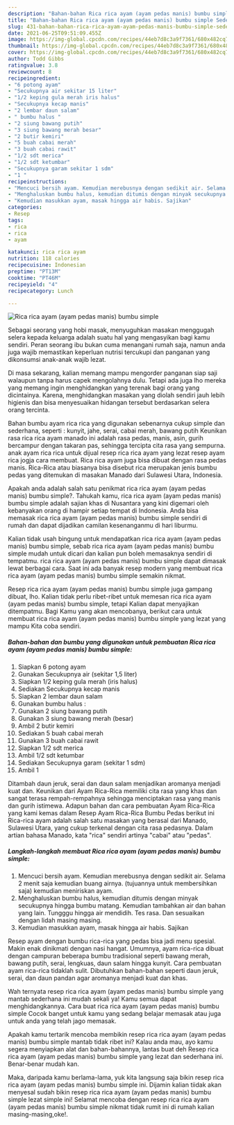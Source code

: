 ```yaml
---
description: "Bahan-bahan Rica rica ayam (ayam pedas manis) bumbu simple Sederhana Untuk Jualan"
title: "Bahan-bahan Rica rica ayam (ayam pedas manis) bumbu simple Sederhana Untuk Jualan"
slug: 431-bahan-bahan-rica-rica-ayam-ayam-pedas-manis-bumbu-simple-sederhana-untuk-jualan
date: 2021-06-25T09:51:09.455Z
image: https://img-global.cpcdn.com/recipes/44eb7d8c3a9f7361/680x482cq70/rica-rica-ayam-ayam-pedas-manis-bumbu-simple-foto-resep-utama.jpg
thumbnail: https://img-global.cpcdn.com/recipes/44eb7d8c3a9f7361/680x482cq70/rica-rica-ayam-ayam-pedas-manis-bumbu-simple-foto-resep-utama.jpg
cover: https://img-global.cpcdn.com/recipes/44eb7d8c3a9f7361/680x482cq70/rica-rica-ayam-ayam-pedas-manis-bumbu-simple-foto-resep-utama.jpg
author: Todd Gibbs
ratingvalue: 3.8
reviewcount: 8
recipeingredient:
- "6 potong ayam"
- "Secukupnya air sekitar 15 liter"
- "1/2 keping gula merah iris halus"
- "Secukupnya kecap manis"
- "2 lembar daun salam"
- " bumbu halus "
- "2 siung bawang putih"
- "3 siung bawang merah besar"
- "2 butir kemiri"
- "5 buah cabai merah"
- "3 buah cabai rawit"
- "1/2 sdt merica"
- "1/2 sdt ketumbar"
- "Secukupnya garam sekitar 1 sdm"
- "1 "
recipeinstructions:
- "Mencuci bersih ayam. Kemudian merebusnya dengan sedikit air. Selama 2 menit saja kemudian buang airnya. (tujuannya untuk membersihkan saja) kemudian meniriskan ayam."
- "Menghaluskan bumbu halus, kemudian ditumis dengan minyak secukupnya hingga bumbu matang. Kemudian tambahkan air dan bahan yang lain. Tungggu hingga air mendidih. Tes rasa. Dan sesuaikan dengan lidah masing masing."
- "Kemudian masukkan ayam, masak hingga air habis. Sajikan"
categories:
- Resep
tags:
- rica
- rica
- ayam

katakunci: rica rica ayam 
nutrition: 118 calories
recipecuisine: Indonesian
preptime: "PT13M"
cooktime: "PT46M"
recipeyield: "4"
recipecategory: Lunch

---
```



![Rica rica ayam (ayam pedas manis) bumbu simple](https://img-global.cpcdn.com/recipes/44eb7d8c3a9f7361/680x482cq70/rica-rica-ayam-ayam-pedas-manis-bumbu-simple-foto-resep-utama.jpg)

Sebagai seorang yang hobi masak, menyuguhkan masakan menggugah selera kepada keluarga adalah suatu hal yang mengasyikan bagi kamu sendiri. Peran seorang ibu bukan cuma menangani rumah saja, namun anda juga wajib memastikan keperluan nutrisi tercukupi dan panganan yang dikonsumsi anak-anak wajib lezat.

Di masa  sekarang, kalian memang mampu mengorder panganan siap saji walaupun tanpa harus capek mengolahnya dulu. Tetapi ada juga lho mereka yang memang ingin menghidangkan yang terenak bagi orang yang dicintainya. Karena, menghidangkan masakan yang diolah sendiri jauh lebih higienis dan bisa menyesuaikan hidangan tersebut berdasarkan selera orang tercinta. 

Bahan bumbu ayam rica rica yang digunakan sebenarnya cukup simple dan sederhana, seperti : kunyit, jahe, serai, cabai merah, bawang putih Keunikan rasa rica rica ayam manado ini adalah rasa pedas, manis, asin, gurih bercampur dengan takaran pas, sehingga tercipta cita rasa yang sempurna. anak ayam rica rica untuk dijual resep rica rica ayam yang lezat resep ayam rica jogja cara membuat. Rica rica ayam juga bisa dibuat dengan rasa pedas manis. Rica-Rica atau biasanya bisa disebut rica merupakan jenis bumbu pedas yang ditemukan di masakan Manado dari Sulawesi Utara, Indonesia.

Apakah anda adalah salah satu penikmat rica rica ayam (ayam pedas manis) bumbu simple?. Tahukah kamu, rica rica ayam (ayam pedas manis) bumbu simple adalah sajian khas di Nusantara yang kini digemari oleh kebanyakan orang di hampir setiap tempat di Indonesia. Anda bisa memasak rica rica ayam (ayam pedas manis) bumbu simple sendiri di rumah dan dapat dijadikan camilan kesenanganmu di hari liburmu.

Kalian tidak usah bingung untuk mendapatkan rica rica ayam (ayam pedas manis) bumbu simple, sebab rica rica ayam (ayam pedas manis) bumbu simple mudah untuk dicari dan kalian pun boleh memasaknya sendiri di tempatmu. rica rica ayam (ayam pedas manis) bumbu simple dapat dimasak lewat berbagai cara. Saat ini ada banyak resep modern yang membuat rica rica ayam (ayam pedas manis) bumbu simple semakin nikmat.

Resep rica rica ayam (ayam pedas manis) bumbu simple juga gampang dibuat, lho. Kalian tidak perlu ribet-ribet untuk memesan rica rica ayam (ayam pedas manis) bumbu simple, tetapi Kalian dapat menyajikan ditempatmu. Bagi Kamu yang akan mencobanya, berikut cara untuk membuat rica rica ayam (ayam pedas manis) bumbu simple yang lezat yang mampu Kita coba sendiri.

<!--inarticleads1-->

##### Bahan-bahan dan bumbu yang digunakan untuk pembuatan Rica rica ayam (ayam pedas manis) bumbu simple:

1. Siapkan 6 potong ayam
1. Gunakan Secukupnya air (sekitar 1,5 liter)
1. Siapkan 1/2 keping gula merah (iris halus)
1. Sediakan Secukupnya kecap manis
1. Siapkan 2 lembar daun salam
1. Gunakan  bumbu halus :
1. Gunakan 2 siung bawang putih
1. Gunakan 3 siung bawang merah (besar)
1. Ambil 2 butir kemiri
1. Sediakan 5 buah cabai merah
1. Gunakan 3 buah cabai rawit
1. Siapkan 1/2 sdt merica
1. Ambil 1/2 sdt ketumbar
1. Sediakan Secukupnya garam (sekitar 1 sdm)
1. Ambil 1 


Ditambah daun jeruk, serai dan daun salam menjadikan aromanya menjadi kuat dan. Keunikan dari Ayam Rica-Rica memiliki cita rasa yang khas dan sangat terasa rempah-rempahnya sehingga menciptakan rasa yang manis dan gurih istimewa. Adapun bahan dan cara pembuatan Ayam Rica-Rica yang kami kemas dalam Resep Ayam Rica-Rica Bumbu Pedas berikut ini Rica-rica ayam adalah salah satu masakan yang berasal dari Manado, Sulawesi Utara, yang cukup terkenal dengan cita rasa pedasnya. Dalam artian bahasa Manado, kata &#34;rica&#34; sendiri artinya &#34;cabai&#34; atau &#34;pedas&#34;. 

<!--inarticleads2-->

##### Langkah-langkah membuat Rica rica ayam (ayam pedas manis) bumbu simple:

1. Mencuci bersih ayam. Kemudian merebusnya dengan sedikit air. Selama 2 menit saja kemudian buang airnya. (tujuannya untuk membersihkan saja) kemudian meniriskan ayam.
1. Menghaluskan bumbu halus, kemudian ditumis dengan minyak secukupnya hingga bumbu matang. Kemudian tambahkan air dan bahan yang lain. Tungggu hingga air mendidih. Tes rasa. Dan sesuaikan dengan lidah masing masing.
1. Kemudian masukkan ayam, masak hingga air habis. Sajikan


Resep ayam dengan bumbu rica-rica yang pedas bisa jadi menu spesial. Makin enak dinikmati dengan nasi hangat. Umumnya, ayam rica-rica dibuat dengan campuran beberapa bumbu tradisional seperti bawang merah, bawang putih, serai, lengkuas, daun salam hingga kunyit. Cara pembuatan ayam rica-rica tidaklah sulit. Dibutuhkan bahan-bahan seperti daun jeruk, serai, dan daun pandan agar aromanya menjadi kuat dan khas. 

Wah ternyata resep rica rica ayam (ayam pedas manis) bumbu simple yang mantab sederhana ini mudah sekali ya! Kamu semua dapat menghidangkannya. Cara buat rica rica ayam (ayam pedas manis) bumbu simple Cocok banget untuk kamu yang sedang belajar memasak atau juga untuk anda yang telah jago memasak.

Apakah kamu tertarik mencoba membikin resep rica rica ayam (ayam pedas manis) bumbu simple mantab tidak ribet ini? Kalau anda mau, ayo kamu segera menyiapkan alat dan bahan-bahannya, lantas buat deh Resep rica rica ayam (ayam pedas manis) bumbu simple yang lezat dan sederhana ini. Benar-benar mudah kan. 

Maka, daripada kamu berlama-lama, yuk kita langsung saja bikin resep rica rica ayam (ayam pedas manis) bumbu simple ini. Dijamin kalian tiidak akan menyesal sudah bikin resep rica rica ayam (ayam pedas manis) bumbu simple lezat simple ini! Selamat mencoba dengan resep rica rica ayam (ayam pedas manis) bumbu simple nikmat tidak rumit ini di rumah kalian masing-masing,oke!.

